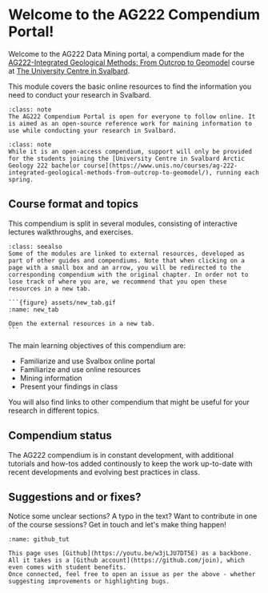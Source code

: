 # Welcome to the AG222 Compendium Portal!
Welcome to the AG222 Data Mining portal, a compendium made for the [AG222-Integrated Geological Methods: From Outcrop to Geomodel](https://www.unis.no/courses/ag-222-integrated-geological-methods-from-outcrop-to-geomodel/) course at [The University Centre in Svalbard](https://www.unis.no/).

This module covers the basic online resources to find the information you need to conduct your research in Svalbard.

```{admonition} Open access
:class: note
The AG222 Compendium Portal is open for everyone to follow online. It is aimed as an open-source reference work for maining information to use while conducting your research in Svalbard.
```

```{admonition} The University Centre in Svalbard
:class: note
While it is an open-access compendium, support will only be provided for the students joining the [University Centre in Svalbard Arctic Geology 222 bachelor course](https://www.unis.no/courses/ag-222-integrated-geological-methods-from-outcrop-to-geomodel/), running each spring.
```

## Course format and topics
This compendium is split in several modules, consisting of interactive lectures walkthroughs, and exercises.

````{admonition} Exernal resources
:class: seealso
Some of the modules are linked to external resources, developed as part of other guides and compendiums. Note that when clicking on a page with a small box and an arrow, you will be redirected to the corresponding compendium with the original chapter. In order not to lose track of where you are, we recommend that you open these resources in a new tab.

```{figure} assets/new_tab.gif
:name: new_tab

Open the external resources in a new tab.
```
````

The main learning objectives of this compendium are:

- Familiarize and use Svalbox online portal
- Familiarize and use online resources
- Mining information 
- Present your findings in class

You will also find links to other compendium that might be useful for your research in different topics.

## Compendium status
The AG222 compendium is in constant development, with additional tutorials and how-tos added continously to keep the work up-to-date with recent developments and evolving best practices in class.

## Suggestions and or fixes?
Notice some unclear sections? A typo in the text? Want to contribute in one of the course sessions? Get in touch and let's make thing happen!

```{figure} assets/github_tut.gif
:name: github_tut

This page uses [Github](https://youtu.be/w3jLJU7DT5E) as a backbone.
All it takes is a [Github account](https://github.com/join), which even comes with student benefits.
Once connected, feel free to open an issue as per the above - whether suggesting improvements or highlighting bugs.
```

